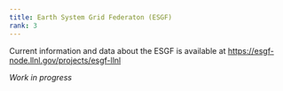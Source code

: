 ```yaml
---
title: Earth System Grid Federaton (ESGF) 
rank: 3
---
```

Current information and data about the ESGF is available at https://esgf-node.llnl.gov/projects/esgf-llnl 

*Work in progress*
